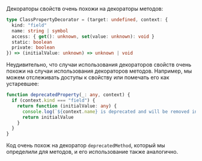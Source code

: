 Декораторы свойств очень похожи на декораторы методов:

```typescript
type ClassPropertyDecorator = (target: undefined, context: {
  kind: "field"
  name: string | symbol
  access: { get(): unknown, set(value: unknown): void }
  static: boolean
  private: boolean
}) => (initialValue: unknown) => unknown | void
```

Неудивительно, что случаи использования декораторов свойств очень похожи на случаи использования декораторов методов. Например, мы можем отслеживать доступы к свойству или помечать его как устаревшее:

```typescript
function deprecatedProperty(_: any, context) {
  if (context.kind === "field") {
    return function (initialValue: any) {
      console.log(`${context.name} is deprecated and will be removed in a future version.`)
      return initialValue
    }
  }
}
```

Код очень похож на декоратор `deprecatedMethod`, который мы определили для методов, и его использование также аналогично.